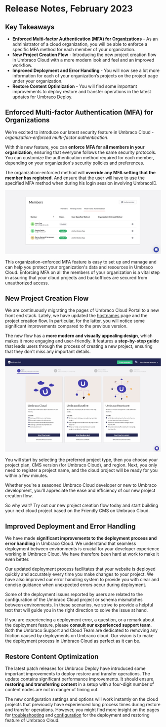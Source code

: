 # Release Notes, February 2023

## Key Takeaways

* **Enforced Multi-factor Authentication (MFA) for Organizations** - As an administrator of a cloud organization, you will be able to enforce a specific MFA method for each member of your organization.
* **New Project Creation Flow** - Introducing the new project creation flow in Umbraco Cloud with a more modern look and feel and an improved workflow.
* **Improved Deployment and Error Handling** - You will now see a lot more information for each of your organization’s projects on the project page under your organization.
* **Restore Content Optimization** - You will find some important improvements to deploy restore and transfer operations in the latest updates for Umbraco Deploy.

## Enforced Multi-factor Authentication (MFA) for Organizations

We're excited to introduce our latest security feature in Umbraco Cloud - _organization-enforced multi-factor authentication_.

With this new feature, you can **enforce MFA for all members in your organization**, ensuring that everyone follows the same security protocols. You can customize the authentication method required for each member, depending on your organization's security policies and preferences.

The organization-enforced method will **override any MFA setting that the member has registred**. And ensure that the user will have to use the specified MFA method when during his login session involving UmbracoID.

![Cloud-artboard](images/MfaEnforcedOrganizationMethod.gif)

This organization-enforced MFA feature is easy to set up and manage and can help you protect your organization's data and resources in Umbraco Cloud. Enforcing MFA on all the members of your organization is a vital step in assuring that your cloud projects and backoffices are secured from unauthorized access.

## New Project Creation Flow

We are continuously migrating the pages of Umbraco Cloud Portal to a new front end stack. Lately, we have updated the [hostnames](https://docs.umbraco.com/umbraco-cloud/setup/project-settings/manage-hostnames) page and the project creation flow. In particular, for the latter, you will notice some significant improvements compared to the previous version.

The new flow has a **more modern and visually appealing design**, which makes it more engaging and user-friendly. It features a **step-by-step guide** that leads users through the process of creating a new project, ensuring that they don't miss any important details.

![OrgMfaDisplay](images/ProjectCreationFlow.gif)

You will start by selecting the preferred project type, then you choose your project plan, CMS version (for Umbraco Cloud), and region. Next, you only need to register a project name, and the cloud project will be ready for you within a few minutes.

Whether you're a seasoned Umbraco Cloud developer or new to Umbraco development, you'll appreciate the ease and efficiency of our new project creation flow.

So why wait? Try out our new project creation flow today and start building your next cloud project based on the Friendly CMS on Umbraco Cloud.


## Improved Deployment and Error Handling

We have made **significant improvements to the deployment process and error handling** in Umbraco Cloud. We understand that seamless deployment between environments is crucial for your developer experience working in Umbraco Cloud. We have therefore been hard at work to make it even better.

Our updated deployment process facilitates that your website is deployed quickly and accurately every time you make changes to your project. We have also improved our error handling system to provide you with clear and concise guidance when unexpected errors occur during deployment.

Some of the deployment issues reported by users are related to the configuration of the Umbraco Cloud project or schema mismatches between environments. In these scenarios, we strive to provide a helpful text that will guide you in the right direction to solve the issue at hand.

If you are experiencing a deployment error, a question, or a remark about the deployment feature, please **consult our experienced support team**. Both the Umbraco Support and Cloud Team are dedicated to removing any friction caused by deployments on Umbraco cloud. Our vision is to make the deployment process in Umbraco Cloud as perfect as it can be.

## Restore Content Optimization
The latest patch releases for Umbraco Deploy have introduced some important improvements to deploy restore and transfer operations. The update contains significant performance improvements. It should ensure, **restoring and transferring content** in a setup with a four-digit number of content nodes are not in danger of timing out.

The new configuration settings and options will work instantly on the cloud projects that previously have experienced long process times during restore and transfer operations. However, you might find more insight on the pages for [troubleshooting](https://docs.umbraco.com/umbraco-deploy/troubleshooting) and [configuration](https://docs.umbraco.com/umbraco-deploy/deploy-settings) for the deployment and restoring feature of Umbraco Cloud.
